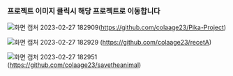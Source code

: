 ### 프로젝트 이미지 클릭시 해당 프로젝트로 이동합니다

![화면 캡처 2023-02-27 182909](https://user-images.githubusercontent.com/107980423/221526045-5947bb2b-e08d-4303-816f-2b5275d9ead0.png)(https://github.com/colaage23/Pika-Project)

![화면 캡처 2023-02-27 182929](https://user-images.githubusercontent.com/107980423/221526055-9bf72647-3da4-43f2-813f-e31234fc98a1.png)
(https://github.com/colaage23/recetA)

![화면 캡처 2023-02-27 182951](https://user-images.githubusercontent.com/107980423/221526061-da73df17-ef4a-4b7a-b7d2-bb33ccfc1ca1.png)
(https://github.com/colaage23/savetheanimal)
